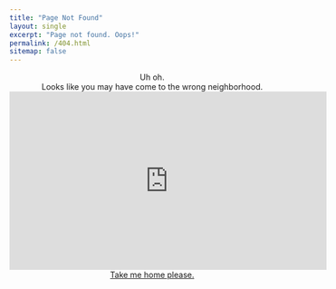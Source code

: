 ```yaml
---
title: "Page Not Found"
layout: single
excerpt: "Page not found. Oops!"
permalink: /404.html
sitemap: false
---
```


<div align="center"> Uh oh. <br />
<div align="center"> Looks like you may have come to the wrong neighborhood. <br />
<iframe width="560" height="315" src="https://www.youtube.com/embed/Dhot2OJKKZc" frameborder="0" allow="accelerometer; autoplay; clipboard-write; encrypted-media; gyroscope; picture-in-picture" allowfullscreen></iframe>
<div align="center"><a href="http://tyljporter.github.io">Take me home please.</a><br />
<script type="text/javascript">
  var GOOG_FIXURL_LANG = 'en';
  var GOOG_FIXURL_SITE = '{{ site.url }}'
</script>
<script type="text/javascript"
  src="//linkhelp.clients.google.com/tbproxy/lh/wm/fixurl.js">
</script>
